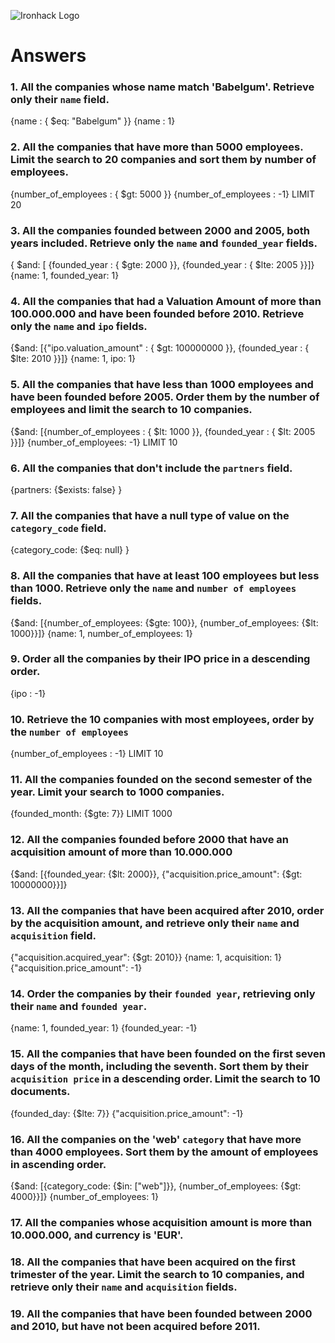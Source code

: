 ![Ironhack Logo](https://i.imgur.com/1QgrNNw.png)

# Answers

### 1. All the companies whose name match 'Babelgum'. Retrieve only their `name` field.

{name : { $eq: "Babelgum" }}
{name : 1}

### 2. All the companies that have more than 5000 employees. Limit the search to 20 companies and sort them by **number of employees**.

{number_of_employees : { $gt: 5000 }}
{number_of_employees : -1}
LIMIT 20


### 3. All the companies founded between 2000 and 2005, both years included. Retrieve only the `name` and `founded_year` fields.

{ $and: [ {founded_year : { $gte: 2000 }}, {founded_year : { $lte: 2005 }}]}
{name: 1,  founded_year: 1}

### 4. All the companies that had a Valuation Amount of more than 100.000.000 and have been founded before 2010. Retrieve only the `name` and `ipo` fields.

{$and: [{"ipo.valuation_amount" : { $gt: 100000000 }}, {founded_year : { $lte: 2010 }}]}
{name: 1,  ipo: 1}


### 5. All the companies that have less than 1000 employees and have been founded before 2005. Order them by the number of employees and limit the search to 10 companies.

{$and: [{number_of_employees : { $lt: 1000 }}, {founded_year : { $lt: 2005 }}]}
{number_of_employees: -1}
LIMIT 10

### 6. All the companies that don't include the `partners` field.

{partners: {$exists: false} }

### 7. All the companies that have a null type of value on the `category_code` field.

{category_code: {$eq: null} }

### 8. All the companies that have at least 100 employees but less than 1000. Retrieve only the `name` and `number of employees` fields.

{$and: [{number_of_employees: {$gte: 100}}, {number_of_employees: {$lt: 1000}}]}
{name: 1, number_of_employees: 1}

### 9. Order all the companies by their IPO price in a descending order.

{ipo : -1}

### 10. Retrieve the 10 companies with most employees, order by the `number of employees`

{number_of_employees : -1}
LIMIT 10

### 11. All the companies founded on the second semester of the year. Limit your search to 1000 companies.

{founded_month: {$gte: 7}}
LIMIT 1000

### 12. All the companies founded before 2000 that have an acquisition amount of more than 10.000.000

{$and: [{founded_year: {$lt: 2000}}, {"acquisition.price_amount": {$gt: 10000000}}]}

### 13. All the companies that have been acquired after 2010, order by the acquisition amount, and retrieve only their `name` and `acquisition` field.

{"acquisition.acquired_year": {$gt: 2010}}
{name: 1, acquisition: 1}
{"acquisition.price_amount": -1}

### 14. Order the companies by their `founded year`, retrieving only their `name` and `founded year`.

{name: 1, founded_year: 1}
{founded_year: -1}

### 15. All the companies that have been founded on the first seven days of the month, including the seventh. Sort them by their `acquisition price` in a descending order. Limit the search to 10 documents.

{founded_day: {$lte: 7}}
{"acquisition.price_amount": -1}

### 16. All the companies on the 'web' `category` that have more than 4000 employees. Sort them by the amount of employees in ascending order.

{$and: [{category_code: {$in: ["web"]}}, {number_of_employees: {$gt: 4000}}]}
{number_of_employees: 1}

### 17. All the companies whose acquisition amount is more than 10.000.000, and currency is 'EUR'.

<!-- Your Code Goes Here -->

### 18. All the companies that have been acquired on the first trimester of the year. Limit the search to 10 companies, and retrieve only their `name` and `acquisition` fields.

<!-- Your Code Goes Here -->

### 19. All the companies that have been founded between 2000 and 2010, but have not been acquired before 2011.

<!-- Your Code Goes Here -->
